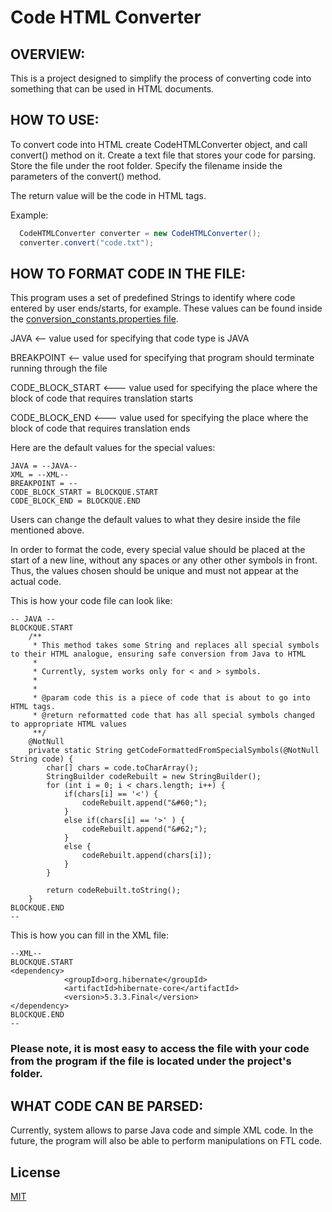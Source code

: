 # Code HTML Converter

## OVERVIEW:

This is a project designed to simplify the process of converting code into something that can be used in HTML documents.


## HOW TO USE:

To convert code into HTML create CodeHTMLConverter object, and call convert() method on it.
Create a text file that stores your code for parsing. Store the file under the root folder.
Specify the filename inside the parameters of the convert() method.

The return value will be the code in HTML tags.

Example:

 ```java
   CodeHTMLConverter converter = new CodeHTMLConverter();
   converter.convert("code.txt");
  ```

## HOW TO FORMAT CODE IN THE FILE:

This program uses a set of predefined Strings to identify where code entered by user ends/starts, for example.
These values can be found inside the [conversion_constants.properties file](https://github.com/adtimokhin/Code_HTML_Converter/blob/master/src/main/resources/conversion_constants.properties).

 JAVA <-- value used for specifying that code type is JAVA
 
 BREAKPOINT <-- value used for specifying that program should terminate running through the file
 
 CODE_BLOCK_START <--- value used for specifying the place where the block of code that requires translation starts
 
 CODE_BLOCK_END <--- value used for specifying the place where the block of code that requires translation ends
 
 Here are the default values for the special values:
 ```properties
JAVA = --JAVA--
XML = --XML--
BREAKPOINT = --
CODE_BLOCK_START = BLOCKQUE.START
CODE_BLOCK_END = BLOCKQUE.END
 ```


Users can change the default values to what they desire inside the file mentioned above.

In order to format the code, every special value should be placed at the start of a new line, without any spaces or any other other symbols in front.
Thus, the values chosen should be unique and must not appear at the actual code.


This is how your code file can look like:

```text
-- JAVA --
BLOCKQUE.START
    /**
     * This method takes some String and replaces all special symbols to their HTML analogue, ensuring safe conversion from Java to HTML
     *
     * Currently, system works only for < and > symbols.
     *
     *
     * @param code this is a piece of code that is about to go into HTML tags.
     * @return reformatted code that has all special symbols changed to appropriate HTML values
     **/
    @NotNull
    private static String getCodeFormattedFromSpecialSymbols(@NotNull String code) {
        char[] chars = code.toCharArray();
        StringBuilder codeRebuilt = new StringBuilder();
        for (int i = 0; i < chars.length; i++) {
            if(chars[i] == '<') {
                codeRebuilt.append("&#60;");
            }
            else if(chars[i] == '>' ) {
                codeRebuilt.append("&#62;");
            }
            else {
                codeRebuilt.append(chars[i]);
            }
        }

        return codeRebuilt.toString();
    }
BLOCKQUE.END
--
```

This is how you can fill in the XML file:
```text
--XML--
BLOCKQUE.START
<dependency>
            <groupId>org.hibernate</groupId>
            <artifactId>hibernate-core</artifactId>
            <version>5.3.3.Final</version>
</dependency>
BLOCKQUE.END
--
```

### Please note, it is most easy to access the file with your code from the program if the file is located under the project's folder.

## WHAT CODE CAN BE PARSED:

Currently, system allows to parse Java code and simple XML code.
In the future, the program will also be able to perform manipulations on FTL code.


## License

[MIT](https://github.com/adtimokhin/Code_HTML_Converter/blob/master/LICENSE)

